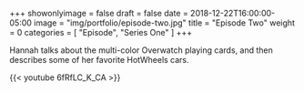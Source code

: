 +++
showonlyimage = false
draft = false
date = 2018-12-22T16:00:00-05:00
image = "img/portfolio/episode-two.jpg"
title = "Episode Two"
weight = 0
categories = [ "Episode", "Series One" ]
+++

Hannah talks about the multi-color Overwatch playing cards, and then describes some of her favorite HotWheels cars.
<!--more-->

{{< youtube 6fRfLC_K_CA >}}


